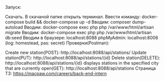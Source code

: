 Запуск:

Скачать. В скачаной папке открыть терминал. Ввести команду: docker-compose build && docker-compose up -d
Вводим: composer dump-autoload
Вводим: docker-compose exec php php /var/www/html/artisan migrate
Вводим: docker-compose exec php php /var/www/html/artisan db:seed
Вводим в браузере: localhost:8088
phpMyAdmin: localhost:8008 (log: homestead, pas: secret)
Проверки(Postman):

Create new station(POST): http://localhost:8088/api/stations/
Update station(PUT): http://localhost:8088/api/stations/{id}
Delete station(DELETE): http://localhost:8088/api/stations/{id}
displays stations in the specified city that are currently open(GET): http://localhost:8088/api/stations
Cтраница ТЗ: https://macpaw.com/careers/back-end-intern
